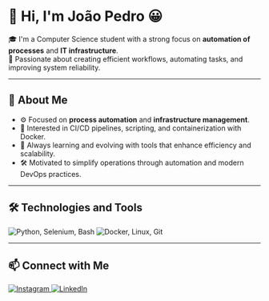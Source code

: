# 👋 Hi, I'm João Pedro 😀

🎓 I'm a Computer Science student with a strong focus on **automation of processes** and **IT infrastructure**.  
🔧 Passionate about creating efficient workflows, automating tasks, and improving system reliability.

---

## 🚀 About Me

- ⚙️ Focused on **process automation** and **infrastructure management**.
- 🔄 Interested in CI/CD pipelines, scripting, and containerization with Docker.
- 🧠 Always learning and evolving with tools that enhance efficiency and scalability.
- 🛠️ Motivated to simplify operations through automation and modern DevOps practices.

---

## 🛠️ Technologies and Tools

<div style="display: inline_block">

<!-- Core Automation & Infra Tools -->
<img align="center" src="https://skillicons.dev/icons?i=python,selenium,js,nodejs,postman" title="Python, Selenium, Bash" />
<img align="center" src="https://skillicons.dev/icons?i=docker,linux,git" title="Docker, Linux, Git" />

</div>

---

## 📫 Connect with Me

<div>
  <a href="https://www.instagram.com/jpestevao_/" target="_blank">
    <img src="https://img.shields.io/badge/-Instagram-%23E4405F?style=for-the-badge&logo=instagram&logoColor=white" alt="Instagram">
  </a>
  <a href="https://www.linkedin.com/in/joaopedrobr/" target="_blank">
    <img src="https://img.shields.io/badge/-LinkedIn-%230077B5?style=for-the-badge&logo=linkedin&logoColor=white" alt="LinkedIn">
  </a>
</div>
